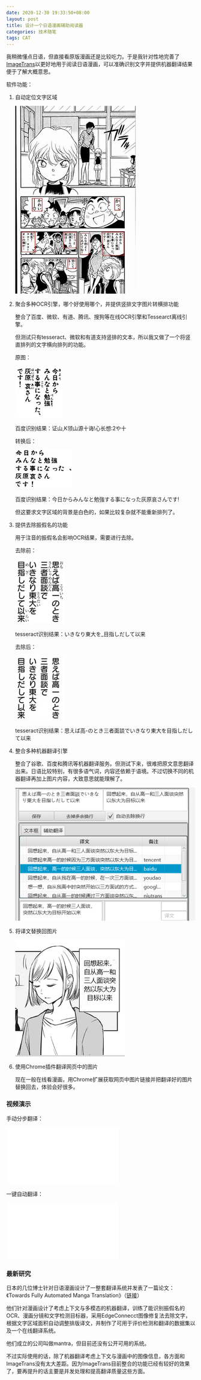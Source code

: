 ```yaml
---
date: 2020-12-30 19:33:50+08:00
layout: post
title: 设计一个日语漫画辅助阅读器
categories: 技术随笔
tags: CAT
---
```


我稍微懂点日语，但直接看原版漫画还是比较吃力。于是我针对性地完善了[ImageTrans](https://www.basiccat.org/zh/imagetrans/)以更好地用于阅读日语漫画，可以准确识别文字并提供机器翻译结果便于了解大概意思。

软件功能：

1. 自动定位文字区域

	![](/album/comics-reader/textboxes.jpg)

2. 聚合多种OCR引擎，哪个好使用哪个，并提供竖排文字图片转横排功能

	整合了百度、微软、有道、腾讯、搜狗等在线OCR引擎和Tessearct离线引擎。

	但测试只有tesseract、微软和有道支持竖排的文本，所以我又做了一个将竖直排列的文字横向排列的功能。

	原图：

	![](/album/comics-reader/vertical.jpg)
	 
	百度识别结果：证山,K领山源十诲!心长想:2や十

	转换后：
	 
	![](/album/comics-reader/horizontal.jpg)

	百度识别结果：今日からみんなと勉強する事になった灰原哀さんです!

	但这要求文字区域的背景是白色的，如果比较复杂就不能重新排列了。

3. 提供去除振假名的功能

	用于注音的振假名会影响OCR结果，需要进行去除。

	去除前：
	 
	![](/album/comics-reader/with_furigana.jpg)

	tesseract识别结果：いきなり東大を_目指しだして以来

	去除后：

	![](/album/comics-reader/without_furigana.jpg)

	tesseract识别结果：思えば高-のとき三者面談でいきなり東大を目指しだして以来

4. 整合多种机器翻译引擎

	整合了谷歌、百度和腾讯等机器翻译服务。但测试下来，很难把原文意思翻译出来。日语比较特别，有很多语气词，内容还依赖于语境。不过切换不同的机器翻译再加上图片内容，大致意思就能理解了。

	![](/album/comics-reader/imagetrans_mt.png)

5. 将译文替换回图片

	![](/album/comics-reader/imagetrans_translated.png)

6. 使用Chrome插件翻译网页中的图片

	现在一般在线看漫画，用Chrome扩展获取网页中图片链接并把翻译好的图片替换回去，体验会好很多。



### 视频演示

手动分步翻译：

<iframe src="//player.bilibili.com/player.html?aid=373454146&bvid=BV1Uo4y1Z7Wo&cid=273691942&page=1" scrolling="no" border="0" frameborder="no" framespacing="0" allowfullscreen="true"> </iframe>

一键自动翻译：

<iframe src="//player.bilibili.com/player.html?aid=373454146&bvid=BV1Uo4y1Z7Wo&cid=274451193&page=2" scrolling="no" border="0" frameborder="no" framespacing="0" allowfullscreen="true"> </iframe>

### 最新研究

日本的几位博士针对日语漫画设计了一整套翻译系统并发表了一篇论文：《Towards Fully Automated Manga Translation》（[链接](https://arxiv.org/abs/2012.14271)）

他们针对漫画设计了考虑上下文与多模态的机器翻译，训练了能识别振假名的OCR、漫画分镜和文字检测目标器，采用EdgeConnecct图像修复法去除文字，根据文字区域面积自动调整排版译文，并制作了可用于评价检测和翻译的数据集以及一个在线翻译系统。

他们成立的公司叫做mantra，但目前还没有公开可用的系统。

不过实际使用的话，除了机器翻译考虑上下文与漫画中的图像信息，各方面和ImageTrans没有太大差距。因为ImageTrans目前整合的功能已经有较好的效果了，要再提升的话主要是并发处理和提高翻译质量这些方面。


